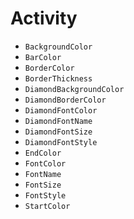 # Activity 

* `BackgroundColor`
* `BarColor`
* `BorderColor`
* `BorderThickness`
* `DiamondBackgroundColor`
* `DiamondBorderColor`
* `DiamondFontColor`
* `DiamondFontName`
* `DiamondFontSize`
* `DiamondFontStyle`
* `EndColor`
* `FontColor`
* `FontName`
* `FontSize`
* `FontStyle`
* `StartColor`
